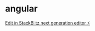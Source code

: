 # angular

[Edit in StackBlitz next generation editor ⚡️](https://stackblitz.com/~/github.com/nbbinny/angular)